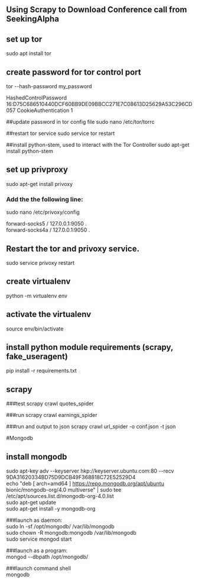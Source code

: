 ## Using Scrapy to Download Conference call from SeekingAlpha


## set up tor
sudo apt install tor

## create password for tor control port
tor --hash-password my_password

HashedControlPassword 16:D75C686510440DCF60BB9DE09BBCC271E7C08613D25629A53C296CD057
CookieAuthentication 1

##update password in tor config file
sudo nano /etc/tor/torrc

##restart tor service
sudo service tor restart  

##install python-stem, used to interact with the Tor Controller
sudo apt-get install python-stem

## set up privproxy
sudo apt-get install privoxy


### Add the the following line:
sudo nano /etc/privoxy/config  

forward-socks5 / 127.0.0.1:9050 .  
forward-socks4a / 127.0.0.1:9050 .


## Restart the tor and privoxy service.
sudo service privoxy restart

## create virtualenv 
python -m virtualenv env

## activate the virtualenv
source env/bin/activate

## install python module requirements (scrapy, fake_useragent)
pip install -r requirements.txt

## scrapy

###test
scrapy crawl quotes_spider

###run
scrapy crawl earnings_spider

###run and output to json
scrapy crawl url_spider -o conf.json -t json


#Mongodb

## install mongodb
sudo apt-key adv --keyserver hkp://keyserver.ubuntu.com:80 --recv 9DA31620334BD75D9DCB49F368818C72E52529D4  
echo "deb [ arch=amd64 ] https://repo.mongodb.org/apt/ubuntu bionic/mongodb-org/4.0 multiverse" | sudo tee /etc/apt/sources.list.d/mongodb-org-4.0.list  
sudo apt-get update  
sudo apt-get install -y mongodb-org  

###launch as daemon:  
sudo ln -sf /opt/mongodb/ /var/lib/mongodb  
sudo chown -R mongodb:mongodb /var/lib/mongodb  
sudo service mongod start  


###launch as a program:  
mongod --dbpath /opt/mongodb/  


###launch command shell  
mongodb  


